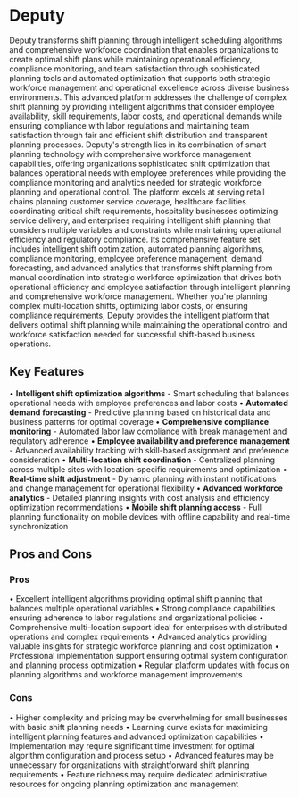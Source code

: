 # Deputy

Deputy transforms shift planning through intelligent scheduling algorithms and comprehensive workforce coordination that enables organizations to create optimal shift plans while maintaining operational efficiency, compliance monitoring, and team satisfaction through sophisticated planning tools and automated optimization that supports both strategic workforce management and operational excellence across diverse business environments. This advanced platform addresses the challenge of complex shift planning by providing intelligent algorithms that consider employee availability, skill requirements, labor costs, and operational demands while ensuring compliance with labor regulations and maintaining team satisfaction through fair and efficient shift distribution and transparent planning processes. Deputy's strength lies in its combination of smart planning technology with comprehensive workforce management capabilities, offering organizations sophisticated shift optimization that balances operational needs with employee preferences while providing the compliance monitoring and analytics needed for strategic workforce planning and operational control. The platform excels at serving retail chains planning customer service coverage, healthcare facilities coordinating critical shift requirements, hospitality businesses optimizing service delivery, and enterprises requiring intelligent shift planning that considers multiple variables and constraints while maintaining operational efficiency and regulatory compliance. Its comprehensive feature set includes intelligent shift optimization, automated planning algorithms, compliance monitoring, employee preference management, demand forecasting, and advanced analytics that transforms shift planning from manual coordination into strategic workforce optimization that drives both operational efficiency and employee satisfaction through intelligent planning and comprehensive workforce management. Whether you're planning complex multi-location shifts, optimizing labor costs, or ensuring compliance requirements, Deputy provides the intelligent platform that delivers optimal shift planning while maintaining the operational control and workforce satisfaction needed for successful shift-based business operations.

## Key Features

• **Intelligent shift optimization algorithms** - Smart scheduling that balances operational needs with employee preferences and labor costs
• **Automated demand forecasting** - Predictive planning based on historical data and business patterns for optimal coverage
• **Comprehensive compliance monitoring** - Automated labor law compliance with break management and regulatory adherence
• **Employee availability and preference management** - Advanced availability tracking with skill-based assignment and preference consideration
• **Multi-location shift coordination** - Centralized planning across multiple sites with location-specific requirements and optimization
• **Real-time shift adjustment** - Dynamic planning with instant notifications and change management for operational flexibility
• **Advanced workforce analytics** - Detailed planning insights with cost analysis and efficiency optimization recommendations
• **Mobile shift planning access** - Full planning functionality on mobile devices with offline capability and real-time synchronization

## Pros and Cons

### Pros
• Excellent intelligent algorithms providing optimal shift planning that balances multiple operational variables
• Strong compliance capabilities ensuring adherence to labor regulations and organizational policies
• Comprehensive multi-location support ideal for enterprises with distributed operations and complex requirements
• Advanced analytics providing valuable insights for strategic workforce planning and cost optimization
• Professional implementation support ensuring optimal system configuration and planning process optimization
• Regular platform updates with focus on planning algorithms and workforce management improvements

### Cons
• Higher complexity and pricing may be overwhelming for small businesses with basic shift planning needs
• Learning curve exists for maximizing intelligent planning features and advanced optimization capabilities
• Implementation may require significant time investment for optimal algorithm configuration and process setup
• Advanced features may be unnecessary for organizations with straightforward shift planning requirements
• Feature richness may require dedicated administrative resources for ongoing planning optimization and management